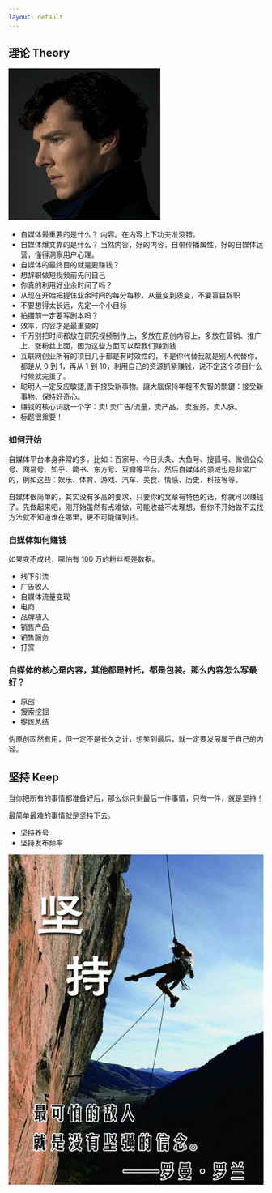 ```yaml
---
layout: default
---
```


## <span id="theory">理论 Theory</span>

<img class="profile-picture" src="sherlock.jpg">

- 自媒体最重要的是什么？ 内容。在内容上下功夫准没错。
- 自媒体爆文靠的是什么？ 当然内容，好的内容，自带传播属性，好的自媒体运营，懂得洞察用户心理。
- 自媒体的最终目的就是要赚钱？
- 想辞职做短视频前先问自己
- 你真的利用好业余时间了吗？
- 从现在开始把握住业余时间的每分每秒，从量变到质变，不要盲目辞职
- 不要想得太长远，先定一个小目标
- 拍摄前一定要写剧本吗？
- 效率，内容才是最重要的
- 千万别把时间都放在研究视频制作上，多放在原创内容上，多放在营销、推广上、涨粉丝上面，因为这些方面可以帮我们赚到钱
- 互联网创业所有的项目几乎都是有时效性的，不是你代替我就是别人代替你，都是从 0 到 1，再从 1 到 10，利用自己的资源抓紧赚钱，说不定这个项目什么时候就完蛋了。
- 聪明人一定反应敏捷,善于接受新事物。讓大腦保持年輕不失智的關鍵：接受新事物、保持好奇心。
- 赚钱的核心词就一个字：卖! 卖广告/流量，卖产品， 卖服务，卖人脉。
- 标题很重要！

### 如何开始

自媒体平台本身非常的多。比如：百家号、今日头条、大鱼号、搜狐号、微信公众号、网易号、知乎、简书、东方号、豆瓣等平台。然后自媒体的领域也是非常广的，例如这些：娱乐、体育、游戏、汽车、美食、情感、历史、科技等等。

自媒体很简单的，其实没有多高的要求，只要你的文章有特色的话，你就可以赚钱了。先做起来吧，刚开始虽然有点难做，可能收益不太理想，但你不开始做不去找方法就不知道难在哪里，更不可能赚到钱。

### 自媒体如何赚钱

如果变不成钱，哪怕有 100 万的粉丝都是数据。

- 线下引流
- 广告收入
- 自媒体流量变现
- 电商
- 品牌植入
- 销售产品
- 销售服务
- 打赏

### 自媒体的核心是内容，其他都是衬托，都是包装。那么内容怎么写最好？

- 原创
- 搜索挖掘
- 提炼总结

伪原创固然有用，但一定不是长久之计，想笑到最后，就一定要发展属于自己的内容。

## <span id="keep">坚持 Keep</span>

当你把所有的事情都准备好后，那么你只剩最后一件事情，只有一件，就是坚持！

最简单最难的事情就是坚持下去。

- 坚持养号
- 坚持发布频率

![](2019-03-05-22-34-59.png)

